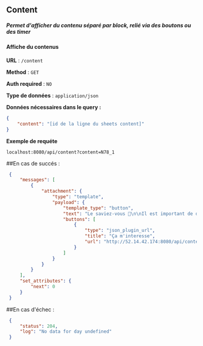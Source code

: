 ## Content

##### Permet d'afficher du contenu séparé par block, relié via des boutons ou des timer

#### Affiche du contenus

**URL** :  `/content`

**Method** : `GET`

**Auth required** : `NO`

**Type de données** : `application/json`

**Données nécessaires dans le query :**

```json
{
    "content": "[id de la ligne du sheets content]"
}
```

**Exemple de requéte**

    localhost:8080/api/content?content=N78_1
 
 ##En cas de succés :

```json 
 {
     "messages": [
         {
             "attachment": {
                 "type": "template",
                 "payload": {
                     "template_type": "button",
                     "text": "Le saviez-vous 🚩\n\nIl est important de donner un supplément de vitamine D aux jeunes enfants ?\n\nQuand ? Pourquoi ? Je te dis tout !",
                     "buttons": [
                         {
                             "type": "json_plugin_url",
                             "title": "Ça m'interesse",
                             "url": "http://52.14.42.174:8080/api/content?content=N78_2"
                         }
                     ]
                 }
             }
         }
     ],
     "set_attributes": {
         "next": 0
     }
 }
 ```
 
 ##En cas d'échec :

```json 
 {
     "status": 204,
     "log": "No data for day undefined"
 }
 ````